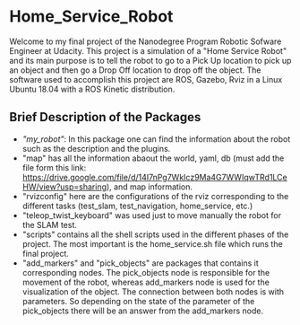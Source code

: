 # Home_Service_Robot
Welcome to my final project of the Nanodegree Program Robotic Sofware Engineer at Udacity. This project is a simulation of a "Home Service Robot" and its main purpose is to tell the robot to go to a Pick Up location to pick up an object and then go a Drop Off location to drop off the object. The software used to accomplish this project are ROS, Gazebo, Rviz in a Linux Ubuntu 18.04 with a ROS Kinetic distribution.


## Brief Description of the Packages

- *"my_robot"*: In this package one can find the information about the robot such as the description and the plugins. 
- "map" has all the information abaout the world, yaml, db (must add the file form this link: https://drive.google.com/file/d/14I7nPg7WkIcz9Ma4G7WWIqwTRd1LCeHW/view?usp=sharing), and map information.
- "rvizconfig" here are the configurations of the rviz corresponding to the different tasks (test_slam, test_navigation, home_service, etc.)
- "teleop_twist_keyboard" was used just to move manually the robot for the SLAM test.
- "scripts" contains all the shell scripts used in the different phases of the project. The most important is the home_service.sh file which runs the final project.
- "add_markers" and "pick_objects" are packages that contains it corresponding nodes. The pick_objects node is responsible for the movement of the robot, whereas add_markers node is used for the visualization of the object. The connection between both nodes is with parameters. So depending on the state of the parameter of the pick_objects there will be an answer from the add_markers node.

## 


